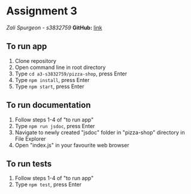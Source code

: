 # Assignment 3
*Zali Spurgeon - s3832759*
**GitHub:** [link](https://github.com/rmit-fwp-s2-2022/a3-s3832759)

## To run app
1. Clone repository
2. Open command line in root directory
3. Type `cd a3-s3832759/pizza-shop`, press Enter
4. Type `npm install`, press Enter
5. Type `npm start`, press Enter

## To run documentation
1. Follow steps 1-4 of "to run app"
2. Type `npm run jsdoc`, press Enter
3. Navigate to newly created "jsdoc" folder in "pizza-shop" directory in File Explorer
4. Open "index.js" in your favourite web browser

## To run tests
1. Follow steps 1-4 of "to run app"
2. Type `npm test`, press Enter
